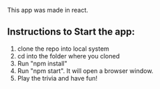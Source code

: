 This app was made in react.

## Instructions to Start the app:

1. clone the repo into local system
2. cd into the folder where you cloned
3. Run "npm install"
4. Run "npm start". It will open a browser window.
5. Play the trivia and have fun!
